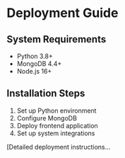 # Deployment Guide

## System Requirements

- Python 3.8+
- MongoDB 4.4+
- Node.js 16+

## Installation Steps

1. Set up Python environment
2. Configure MongoDB
3. Deploy frontend application
4. Set up system integrations

[Detailed deployment instructions...